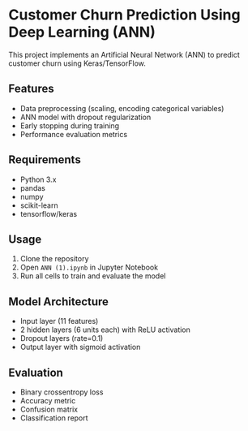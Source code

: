 # Customer Churn Prediction Using Deep Learning (ANN)

This project implements an Artificial Neural Network (ANN) to predict customer churn using Keras/TensorFlow.

## Features
- Data preprocessing (scaling, encoding categorical variables)
- ANN model with dropout regularization
- Early stopping during training
- Performance evaluation metrics

## Requirements
- Python 3.x
- pandas
- numpy
- scikit-learn
- tensorflow/keras

## Usage
1. Clone the repository
2. Open `ANN (1).ipynb` in Jupyter Notebook
3. Run all cells to train and evaluate the model

## Model Architecture
- Input layer (11 features)
- 2 hidden layers (6 units each) with ReLU activation
- Dropout layers (rate=0.1)
- Output layer with sigmoid activation

## Evaluation
- Binary crossentropy loss
- Accuracy metric
- Confusion matrix
- Classification report

